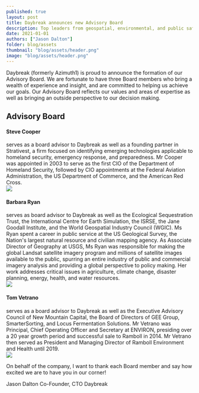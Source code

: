 ```yaml
---
published: true
layout: post
title: Daybreak announces new Advisory Board
description: Top leaders from geospatial, environmental, and public safety to serve as advisory board for Daybreak.
date: 2021-01-01
authors: ["Jason Dalton"]
folder: blog/assets
thumbnail: "blog/assets/header.png"
image: "blog/assets/header.png"
---
```

Daybreak (formerly Azimuth1) is proud to announce the formation of our Advisory Board. We are fortunate to have three Board members who bring
a wealth of experience and insight, and are committed to helping us achieve our goals.
Our Advisory Board reflects our values and areas of expertise as well as bringing an outside perspective to our decision making.

<section class="about-area grey-bg pt-100">
  <div class="container">
    <div class="row">
      <div class="col-xl-6 col-lg-6 mb-40">
        <div class="section-title">
          <h2>Advisory Board</h2>
        </div>
      </div>
    </div>
    <div class="row justify-content-center pt-20">
      <div class="col-sm"></div>
      <div class="col-6">
        <h4>Steve Cooper</h4> serves as a board advisor to Daybreak as well as a founding partner in Strativest,
        a firm focused on identifying emerging technologies applicable to homeland security, emergency response, and preparedness.
        Mr Cooper was appointed in 2003 to serve as the first CIO of the Department of Homeland Security, followed
        by CIO appointments at the Federal Aviation Administration, the US Department of Commerce, and the American Red Cross.
      </div>
      <div class="col-sm">
        <img src="{{ site.baseurl }}/assets/img/team/steve-cooper-photo.jpg" class="rounded-circle img-fluid">
      </div>
      <div class="col-sm"></div>
    </div>
    <div class="row justify-content-center pt-20 d-flex flex-wrap align-items-center">
      <div class="col-sm"></div>
      <div class="col-6">
        <h4>Barbara Ryan</h4> serves as board advisor to Daybreak as well as the Ecological Sequestration Trust, the International
        Centre for Earth Simulation, the ISRSE, the Jane Goodall Institute, and the World Geospatial Industry Council (WGIC).  Ms Ryan
        spent a career in public service at the US Geological Survey, the Nation's largest natural resource and civilian mapping agency.
        As Associate Director of Geography at USGS, Ms Ryan was responsible for making the global Landsat satellite imagery program and
        millions of satellite images available to the public, spurring an entire industry of public and commercial imagery analysis and
        providing a global perspective to policy making.  Her work addresses critical issues in agriculture, climate change, disaster
        planning, energy, health, and water resources.
      </div>
      <div class="col-sm">
        <img src="{{ site.baseurl }}/assets/img/team/barb-ryan-photo.jpg" class="rounded-circle img-fluid">
      </div>
      <div class="col-sm"></div>
    </div>
    <div class="row justify-content-center pt-20">
      <div class="col-sm"></div>
      <div class="col-6">
        <h4>Tom Vetrano</h4>serves as a board advisor to Daybreak as well as the Executive Advisory Council of New Mountain Capital,
         the Board of Directors of GEE Group, SmarterSorting, and Locus Fermentation Solutions. Mr Vetrano
         was Principal, Chief Operating Officer and Secretary at ENVIRON, presiding over a 20 year growth period
         and successful sale to Ramboll in 2014. Mr Vetrano then served as President and Managing Director of
         Ramboll Environment and Health until 2019.
      </div>
      <div class="col-sm">
        <img src="{{ site.baseurl }}/assets/img/team/tom-vetrano-photo.jpg" class="rounded-circle img-fluid">
      </div>
      <div class="col-sm"></div>
    </div>
  </div>
</section>


On behalf of the company, I want to thank each Board member and say how excited we are to have you in our corner!

Jason Dalton
Co-Founder, CTO
Daybreak
